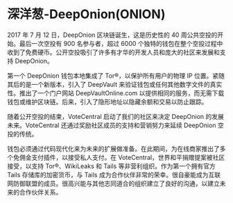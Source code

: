 # 深洋葱-DeepOnion(ONION)

2017 年 7 月 12 日，DeepOnion 区块链诞生，这是历史性的 40 周公共空投的开始。最后一次空投有 900 名参与者，超过 6000 个独特的钱包在整个空投过程中收到了免费硬币。公开空投吸引了许多有才华的开发人员和庞大的社区来发展和支持 DeepOnion。

第一个 DeepOnion 钱包本地集成了 Tor®，以保护所有用户的物理 IP 位置。紧随其后的是一个新版本，引入了 DeepVault 来验证钱包或任何其他数字文件的真实性。推出了一个门户网站 DeepVaultOnline.com 以提供相同的服务，而无需下载钱包或维护区块链。后来，引入了隐形地址以隐藏余额和交易以防止跟踪。

随着公开空投的结束，VoteCentral 启动了我们的社区来决定 DeepOnion 的发展未来。VoteCentral 还通过奖励社区成员的支持和营销努力来延续 DeepOnion 空投的传统。

钱包必须通过代码现代化来为未来的扩展做准备。在此期间，为在线商家推出了多个免佣金支付插件，以接受私人支付。在 VoteCentral，世界和平捐赠提案被社区接受，以支持 Tor®、WikiLeaks 和 Tails 等非营利组织。作为第一个拥有官方 Tails 存储库的加密货币，与 Tails 成为合作伙伴非常的荣幸。很自豪能成为互联网防御联盟的成员。很高兴能与其他志同道合的组织建立了良好的沟通，以建立未来的合作伙伴关系。

